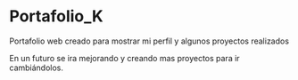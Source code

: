 # Portafolio_K
Portafolio web creado para mostrar mi perfil y algunos proyectos realizados

En un futuro se ira mejorando y creando mas proyectos para ir cambiándolos.
